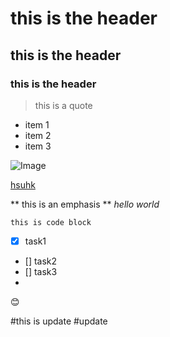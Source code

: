 
# this is the header
## this is the header
### this is the header

> this is a quote

- item 1
- item 2
- item 3

![Image](https://www.google.com/url?sa=i&url=https%3A%2F%2Fwww.hsu.edu.hk%2Fhk%2F&psig=AOvVaw2tOywmWudwya4psc_sYkoR&ust=1741349903364000&source=images&cd=vfe&opi=89978449&ved=0CBQQjRxqFwoTCKjolYa49YsDFQAAAAAdAAAAABAE)

[hsuhk](https://www.hsu.edu.hk/en/)

** this is  an emphasis **
*hello world*

```
this is code block
```

- [x] task1
- [] task2
- [] task3
- 
:blush: 

#this is update
#update
